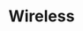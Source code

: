 ---
layout: homework
title: Wireless
icon: wireless.svg
pdf: assets/under-construction.gif
tex: assets/under-construction.gif
word: assets/under-construction.gif
---